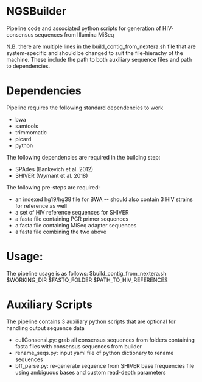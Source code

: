 # NGSBuilder
Pipeline code and associated python scripts for generation of HIV-consensus sequences from Illumina MiSeq

N.B. there are multiple lines in the build_contig_from_nextera.sh file that are system-specific and should be changed to suit the file-hierachy of the machine. These include the path to both auxiliary sequence files and path to dependencies.

# Dependencies
Pipeline requires the following standard dependencies to work
 - bwa
 - samtools
 - trimmomatic
 - picard
 - python
 
The following dependencies are required in the building step:
  - SPAdes (Bankevich et al. 2012)
  - SHIVER (Wymant et al. 2018)
  
The following pre-steps are required:
  - an indexed hg19/hg38 file for BWA
    -- should also contain 3 HIV strains for reference as well
  - a set of HIV reference sequences for SHIVER
  - a fasta file containing PCR primer sequences
  - a fasta file containing MiSeq adapter sequences
  - a fasta file combining the two above
  
# Usage:
The pipeline usage is as follows:
$build_contig_from_nextera.sh $WORKING_DIR $FASTQ_FOLDER $PATH_TO_HIV_REFERENCES

# Auxiliary Scripts
The pipeline contains 3 auxiliary python scripts that are optional for handling output sequence data
 - cullConsensi.py: grab all consensus sequences from folders containing fasta files with consensus sequences from builder
 - rename_seqs.py: input yaml file of python dictionary to rename sequences
 - bff_parse.py: re-generate sequence from SHIVER base frequencies file using ambiguous bases and custom read-depth parameters
